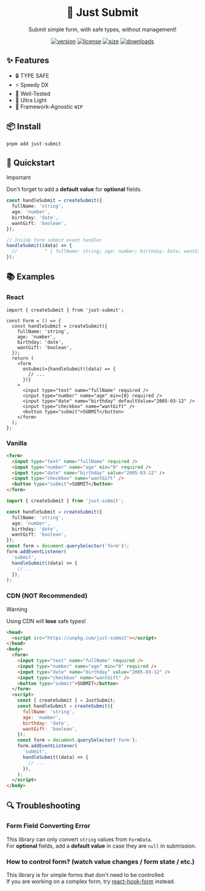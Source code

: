 <div align="center">

# 🛫 Just Submit

Submit simple form, with safe types, without management!

[![version](https://img.shields.io/npm/v/just-submit?style=for-the-badge)](https://www.npmjs.com/package/just-submit)
[![license](https://img.shields.io/npm/l/just-submit?style=for-the-badge)](https://github.com/jsun969/just-submit/blob/dev/LICENSE)
[![size](https://img.shields.io/bundlephobia/minzip/just-submit?style=for-the-badge)](https://bundlephobia.com/result?p=just-submit)
[![downloads](https://img.shields.io/npm/dw/just-submit?style=for-the-badge)](https://www.npmjs.com/package/just-submit)

</div>

## ✨ Features

- 🔒 TYPE SAFE
- ⚡ Speedy DX
- 🧪 Well-Tested
- 🍃 Ultra Light
- 🧩 Framework-Agnostic `WIP`

## 📦 Install

```bash
pnpm add just-submit
```

## 🎯 Quickstart

> [!IMPORTANT]  
> Don't forget to add a **default value** for **optional** fields.

```ts
const handleSubmit = createSubmit({
  fullName: 'string',
  age: 'number',
  birthday: 'date',
  wantGift: 'boolean',
});

// Inside form submit event handler
handleSubmit((data) => {
  //          ^ { fullName: string; age: number; birthday: Date; wantGift: boolean }
});
```

## 📚 Examples

### React

```tsx
import { createSubmit } from 'just-submit';

const Form = () => {
  const handleSubmit = createSubmit({
    fullName: 'string',
    age: 'number',
    birthday: 'date',
    wantGift: 'boolean',
  });
  return (
    <form
      onSubmit={handleSubmit((data) => {
        // ...
      })}
    >
      <input type="text" name="fullName" required />
      <input type="number" name="age" min={0} required />
      <input type="date" name="birthday" defaultValue="2005-03-12" />
      <input type="checkbox" name="wantGift" />
      <button type="submit">SUBMIT</button>
    </form>
  );
};
```

### Vanilla

```html
<form>
  <input type="text" name="fullName" required />
  <input type="number" name="age" min="0" required />
  <input type="date" name="birthday" value="2005-03-12" />
  <input type="checkbox" name="wantGift" />
  <button type="submit">SUBMIT</button>
</form>
```

```ts
import { createSubmit } from 'just-submit';

const handleSubmit = createSubmit({
  fullName: 'string',
  age: 'number',
  birthday: 'date',
  wantGift: 'boolean',
});
const form = document.querySelector('form')!;
form.addEventListener(
  'submit',
  handleSubmit((data) => {
    // ...
  }),
);
```

### CDN (NOT Recommended)

> [!WARNING]  
> Using CDN will **lose** safe types!

```html
<head>
  <script src="https://unpkg.com/just-submit"></script>
</head>
<body>
  <form>
    <input type="text" name="fullName" required />
    <input type="number" name="age" min="0" required />
    <input type="date" name="birthday" value="2005-03-12" />
    <input type="checkbox" name="wantGift" />
    <button type="submit">SUBMIT</button>
  </form>
  <script>
    const { createSubmit } = JustSubmit;
    const handleSubmit = createSubmit({
      fullName: 'string',
      age: 'number',
      birthday: 'date',
      wantGift: 'boolean',
    });
    const form = document.querySelector('form');
    form.addEventListener(
      'submit',
      handleSubmit((data) => {
        // ...
      }),
    );
  </script>
</body>
```

## 🔍 Troubleshooting

### Form Field Converting Error

This library can only convert `string` values from `FormData`.  
For **optional** fields, add a **default value** in case they are `null` in submission.

### How to control form? (watch value changes / form state / etc.)

This library is for simple forms that don't need to be controlled.  
If you are working on a complex form, try [react-hook-form](https://github.com/react-hook-form/react-hook-form) instead.
